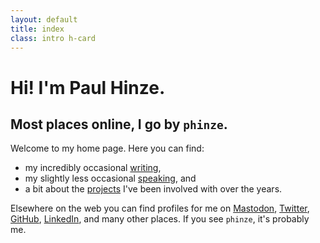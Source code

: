 ```yaml
---
layout: default
title: index
class: intro h-card
---
```


# Hi! I'm <span class="p-name">Paul Hinze</span>.
## Most places online, I go by <code title="&#147;FIN-zee&#148;">phinze</code>.

Welcome to my home page. Here you can find:

 * my incredibly occasional [writing](/writing),
 * my slightly less occasional [speaking](/speaking), and
 * a bit about the [projects](/projects) I've been involved with over the years.

Elsewhere on the web you can find profiles for me on <a rel="me"
href="https://social.coop/@phinze">Mastodon</a>,
[Twitter](https://twitter.com/phinze), [GitHub](https://github.com/phinze),
[LinkedIn](https://linkedin.com/in/phinze), and many other places. If you see
`phinze`, it's probably me.
